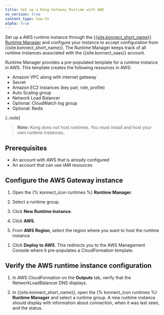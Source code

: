 ```yaml
---
title: Set up a Kong Gateway Runtime with AWS
no_version: true
content_type: how-to
alpha: true
---
```


Set up a AWS runtime instance through the
[{{site.konnect_short_name}} Runtime Manager](/konnect/runtime-manager) and
configure your instance to accept configuration from
{{site.konnect_short_name}}. The Runtime Manager keeps track of all runtime
instances associated with the {{site.konnect_saas}} account.

Runtime Manager provides a pre-populated template for a runtime instance in AWS. This template creates the following resources in AWS:
* Amazon VPC along with internet gateway 
* Secret
* Amazon EC2 instances (key pair, role, profile)
* Auto Scaling group
* Network Load Balancer
* Optional: CloudWatch log group 
* Optional: Redis 

{:.note}
> **Note:** Kong does not host runtimes. You must install and host your own
runtime instances.

## Prerequisites

* An account with AWS that is already configured
* An account that can use IAM resources

## Configure the AWS Gateway instance

1. Open the {% konnect_icon runtimes %} **Runtime Manager**.

1. Select a runtime group.

1. Click **New Runtime Instance**.

1. Click **AWS**.

1. From **AWS Region**, select the region where you want to host the runtime instance.

<!-- Or can we do just a "configure the fields on the page" ?-->

1. Click **Deploy to AWS**. 
This redirects you to the AWS Management Console where it pre-populates a CloudFormation template. 

## Verify the AWS runtime instance configuration

1. In AWS CloudFormation on the **Outputs** tab, verify that the NetworkLoadBalancer DNS displays. 

1. In {{site.konnect_short_name}}, open the {% konnect_icon runtimes %} **Runtime Manager** and select a runtime group. A new runtime instance should display with information about connection, when it was last seen, and the status.
